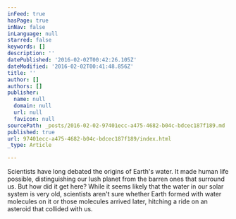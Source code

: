 ```yaml
---
inFeed: true
hasPage: true
inNav: false
inLanguage: null
starred: false
keywords: []
description: ''
datePublished: '2016-02-02T00:42:26.105Z'
dateModified: '2016-02-02T00:41:48.856Z'
title: ''
author: []
authors: []
publisher:
  name: null
  domain: null
  url: null
  favicon: null
sourcePath: _posts/2016-02-02-97401ecc-a475-4682-b04c-bdcec187f189.md
published: true
url: 97401ecc-a475-4682-b04c-bdcec187f189/index.html
_type: Article

---
```

Scientists have long debated the origins of Earth's water. It made human life possible, distinguishing our lush planet from the barren ones that surround us. But how did it get here? While it seems likely that the water in our solar system is very old, scientists aren't sure whether Earth formed with water molecules on it or those molecules arrived later, hitching a ride on an asteroid that collided with us.